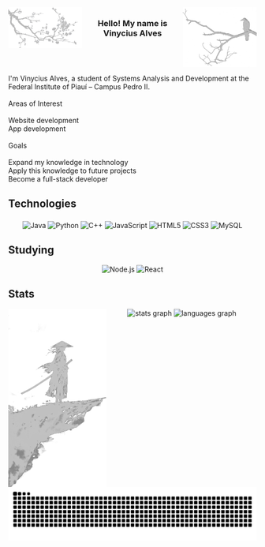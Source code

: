 <br clear="both">

<img src="images/c12.png" alt="crow" width="150" align="right" />

<img src="images/a12.png" alt="tree" width="150" align="left" />

<h3 align="center">Hello! My name is Vinycius Alves</h3>

<br clear="both">

<p align="left">I'm Vinycius Alves, a student of Systems Analysis and Development at the Federal Institute of Piauí – Campus Pedro II.<br><br>Areas of Interest<br><br>    Website development<br>    App development<br><br>Goals<br><br>Expand my knowledge in technology<br>Apply this knowledge to future projects<br>Become a full-stack developer</p>

###

<h2 align="left">Technologies</h2>

###
<div align="center">
  
  ![Java](https://img.shields.io/badge/Java-b9b9b9?style=for-the-badge&logo=java&logoColor=252321)
  ![Python](https://img.shields.io/badge/Python-b9b9b9?style=for-the-badge&logo=python&logoColor=252321)
  ![C++](https://img.shields.io/badge/C++-b9b9b9?style=for-the-badge&logo=c%2B%2B&logoColor=252321)
  ![JavaScript](https://img.shields.io/badge/JavaScript-b9b9b9?style=for-the-badge&logo=javascript&logoColor=252321)
  ![HTML5](https://img.shields.io/badge/HTML5-b9b9b9?style=for-the-badge&logo=html5&logoColor=252321)
  ![CSS3](https://img.shields.io/badge/CSS3-b9b9b9?style=for-the-badge&logo=css3&logoColor=252321)
  ![MySQL](https://img.shields.io/badge/MySQL-b9b9b9?style=for-the-badge&logo=mysql&logoColor=252321)
  
</div>

<h2 align="left">Studying</h2>

<div align="center">
  
  ![Node.js](https://img.shields.io/badge/Node.js-b9b9b9?style=for-the-badge&logo=nodedotjs&logoColor=252321)
  ![React](https://img.shields.io/badge/React-b9b9b9?style=for-the-badge&logo=React&logoColor=252321)
  
</div>


<h2 align="left">Stats</h2>

<img src="images/n12.png" alt="samurai" width="200" align="left" />

<div align="center">
  <img src="https://github-readme-stats.vercel.app/api?username=VINYCIU51&hide_title=false&hide_rank=false&show_icons=true&include_all_commits=true&count_private=true&disable_animations=false&locale=en&hide_border=true&order=1&custom_title=GitHub%20Stats&bg_color=b9b9b9&title_color=252321&text_color=252321&icon_color=252321&border_color=252321" height="180" alt="stats graph"  />
  <img src="https://github-readme-stats.vercel.app/api/top-langs?username=VINYCIU51&locale=en&hide_title=false&layout=compact&card_width=320&langs_count=6&hide_border=true&order=2&bg_color=b9b9b9&title_color=252321&text_color=252321&border_color=252321" height="180" alt="languages graph"  />
</div>

<picture align="right">
  <source media="(prefers-color-scheme: dark)" srcset="https://raw.githubusercontent.com/VINYCIU51/VINYCIU51/output/github-contribution-grid-snake-dark.svg">
  <source media="(prefers-color-scheme: light)" srcset="https://raw.githubusercontent.com/VINYCIU51/VINYCIU51/output/github-contribution-grid-snake.svg">
  <img align="center" alt="github contribution grid snake animation" src="https://raw.githubusercontent.com/VINYCIU51/VINYCIU51/output/github-contribution-grid-snake-dark.svg">
</picture>
